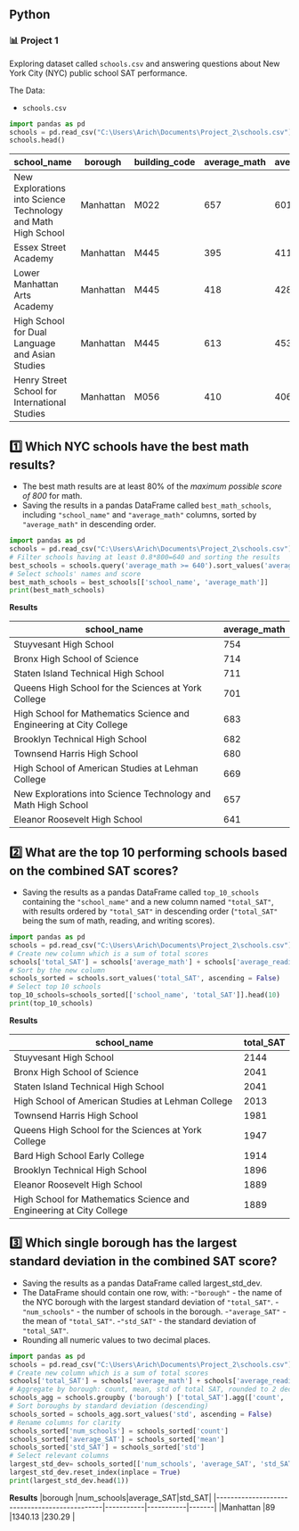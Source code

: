 ## Python
### :bar_chart: Project 1

Exploring dataset called `schools.csv` and answering questions about New York City (NYC) public school SAT performance.

The Data:

- `schools.csv`


````python
import pandas as pd
schools = pd.read_csv("C:\Users\Arich\Documents\Project_2\schools.csv")
schools.head()
````

|school_name                                   |borough|building_code|average_math|average_reading|average_writing|percent_tested|
|----------------------------------------------|-------|-------------|------------|---------------|---------------|--------------|
|New Explorations into Science Technology and Math High School|Manhattan    |M022        |657            |601            |601           |
|Essex Street Academy                          |Manhattan|M445         |395         |411            |387            |78.9          |
|Lower Manhattan Arts Academy                  |Manhattan|M445         |418         |428            |415            |65.1          |
|High School for Dual Language and Asian Studies|Manhattan|M445         |613         |453            |463            |95.9          |
|Henry Street School for International Studies |Manhattan|M056         |410         |406            |381            |59.7          |


## :one: Which NYC schools have the best math results?
- The best math results are at least 80% of the *maximum possible score of 800* for math.
- Saving the results in a pandas DataFrame called `best_math_schools`, including `"school_name"` and `"average_math"` columns, sorted by `"average_math"` in descending order.


````python
import pandas as pd
schools = pd.read_csv("C:\Users\Arich\Documents\Project_2\schools.csv")
# Filter schools having at least 0.8*800=640 and sorting the results
best_schools = schools.query('average_math >= 640').sort_values('average_math', ascending= False)
# Select schools' names and score
best_math_schools = best_schools[['school_name', 'average_math']]
print(best_math_schools)
````
**Results**

|school_name                                   |average_math|
|----------------------------------------------|------------|
|Stuyvesant High School                        |754         |
|Bronx High School of Science                  |714         |
|Staten Island Technical High School           |711         |
|Queens High School for the Sciences at York College|701         |
|High School for Mathematics Science and Engineering at City College|683   |
|Brooklyn Technical High School                |682         |
|Townsend Harris High School                   |680         |
|High School of American Studies at Lehman College|669         |
|New Explorations into Science Technology and Math High School|657   |
|Eleanor Roosevelt High School                 |641         |


## :two: What are the top 10 performing schools based on the combined SAT scores?
- Saving the results as a pandas DataFrame called `top_10_schools` containing the `"school_name"` and a new column named `"total_SAT"`, with results ordered by `"total_SAT"` in descending order (`"total_SAT"` being the sum of math, reading, and writing scores).

````python
import pandas as pd
schools = pd.read_csv("C:\Users\Arich\Documents\Project_2\schools.csv")
# Create new column which is a sum of total scores
schools['total_SAT'] = schools['average_math'] + schools['average_reading'] + schools['average_writing']
# Sort by the new column
schools_sorted = schools.sort_values('total_SAT', ascending = False)
# Select top 10 schools
top_10_schools=schools_sorted[['school_name', 'total_SAT']].head(10)
print(top_10_schools)
````
**Results**

|school_name                                   |total_SAT|
|----------------------------------------------|---------|
|Stuyvesant High School                        |2144     |
|Bronx High School of Science                  |2041     |
|Staten Island Technical High School           |2041     |
|High School of American Studies at Lehman College|2013     |
|Townsend Harris High School                   |1981     |
|Queens High School for the Sciences at York College|1947     |
|Bard High School Early College                |1914     |
|Brooklyn Technical High School                |1896     |
|Eleanor Roosevelt High School                 |1889     |
|High School for Mathematics Science and Engineering at City College|1889  |


## :three: Which single borough has the largest standard deviation in the combined SAT score?
- Saving the results as a pandas DataFrame called largest_std_dev.
- The DataFrame should contain one row, with:
-`"borough"` - the name of the NYC borough with the largest standard deviation of `"total_SAT"`.
-`"num_schools"` - the number of schools in the borough.
-`"average_SAT"` - the mean of `"total_SAT"`.
-`"std_SAT"` - the standard deviation of `"total_SAT"`.
 - Rounding all numeric values to two decimal places.


````python
import pandas as pd
schools = pd.read_csv("C:\Users\Arich\Documents\Project_2\schools.csv")
# Create new column which is a sum of total scores
schools['total_SAT'] = schools['average_math'] + schools['average_reading'] + schools['average_writing']
# Aggregate by borough: count, mean, std of total SAT, rounded to 2 decimals
schools_agg = schools.groupby ('borough') ['total_SAT'].agg(['count', 'mean', 'std']).round(2)
# Sort boroughs by standard deviation (descending)
schools_sorted = schools_agg.sort_values('std', ascending = False)
# Rename columns for clarity
schools_sorted['num_schools'] = schools_sorted['count']
schools_sorted['average_SAT'] = schools_sorted['mean']
schools_sorted['std_SAT'] = schools_sorted['std']
# Select relevant columns
largest_std_dev= schools_sorted[['num_schools', 'average_SAT', 'std_SAT']]
largest_std_dev.reset_index(inplace = True)
print(largest_std_dev.head(1))
````
**Results**
|borough                                       |num_schools|average_SAT|std_SAT|
|----------------------------------------------|-----------|-----------|-------|
|Manhattan                                     |89         |1340.13    |230.29 |
